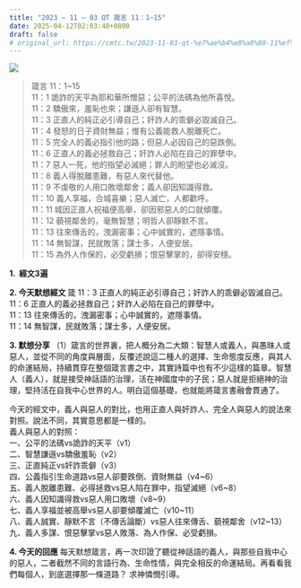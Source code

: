 ```yaml
---
title: "2023 – 11 – 03 QT 箴言 11：1~15"
date: 2025-04-12T02:03:48+0800
draft: false
# original_url: https://cmtc.tw/2023-11-03-qt-%e7%ae%b4%e8%a8%80-11%ef%bc%9a115
---
```


![](/images/qt.jpg)
> 箴言 11：1\~15  
> 11：1 詭詐的天平為耶和華所憎惡；公平的法碼為他所喜悅。  
> 11：2 驕傲來，羞恥也來；謙遜人卻有智慧。  
> 11：3 正直人的純正必引導自己；奸詐人的乖僻必毀滅自己。  
> 11：4 發怒的日子資財無益；惟有公義能救人脫離死亡。  
> 11：5 完全人的義必指引他的路；但惡人必因自己的惡跌倒。  
> 11：6 正直人的義必拯救自己；奸詐人必陷在自己的罪孽中。  
> 11：7 惡人一死，他的指望必滅絕；罪人的盼望也必滅沒。  
> 11：8 義人得脫離患難，有惡人來代替他。  
> 11：9 不虔敬的人用口敗壞鄰舍；義人卻因知識得救。  
> 11：10 義人享福，合城喜樂；惡人滅亡，人都歡呼。  
> 11：11 城因正直人祝福便高舉，卻因邪惡人的口就傾覆。  
> 11：12 藐視鄰舍的，毫無智慧；明哲人卻靜默不言。  
> 11：13 往來傳舌的，洩漏密事；心中誠實的，遮隱事情。  
> 11：14 無智謀，民就敗落；謀士多，人便安居。  
> 11：15 為外人作保的，必受虧損；恨惡擊掌的，卻得安穩。

**1.  經文3遍**

**2. 今天默想經文**
箴 11：3 正直人的純正必引導自己；奸詐人的乖僻必毀滅自己。  
11：6 正直人的義必拯救自己；奸詐人必陷在自己的罪孽中。  
11：13 往來傳舌的，洩漏密事；心中誠實的，遮隱事情。  
11：14 無智謀，民就敗落；謀士多，人便安居。

**3. 默想分享**
（1）箴言的世界裏，把人概分為二大類：智慧人或義人，與愚昩人或惡人，並從不同的角度與層面，反覆述說這二種人的選擇、生命態度反應，與其人的命運結局，持續貫穿在整個箴言書之中，其實詩篇中也有不少這樣的篇章。智慧人（義人），就是接受神話語的治理，活在神國度中的子民；惡人就是拒絕神的治理，堅持活在自我中心世界的人。明白這個基礎，也就能將箴言書融會貫通了。

今天的經文中，義人與惡人的對比，也用正直人與奸詐人、完全人與惡人的說法來對照。說法不同，其實意思都是一樣的。  
義人與惡人的對照：  
一、公平的法碼vs詭詐的天平（v1）  
二、智慧謙遜vs驕傲羞恥（v2）  
三、正直純正vs奸詐乖僻（v3）  
四、公義指引生命道路vs惡人卻要跌倒、資財無益（v4\~6）  
五、義人脫離患難、必得拯救vs惡人陷在罪中，指望滅絕（v6\~8）  
六、義人因知識得救vs惡人用口敗壞（v8\~9）  
七、義人享福並被高舉vs惡人卻要傾覆滅亡（v10\~11）  
八、義人誠實、靜默不言（不傳舌論斷）vs惡人往來傳舌、藐視鄰舍（v12\~13）  
九、義人多謀、恨惡擊掌vs惡人敗落、為人作保、必受虧損。

**4. 今天的回應**
每天默想箴言，再一次印證了聽從神話語的義人，與那些自我中心的惡人，二者截然不同的言語行為、生命性情，與完全相反的命運結局。再看看我們每個人，到底選擇那一條道路？ 求神憐憫引導。
